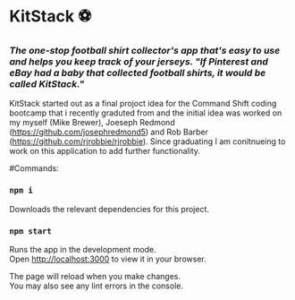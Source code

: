 # KitStack ⚽

### _The one-stop football shirt collector's app that's easy to use and helps you keep track of your jerseys. "If Pinterest and eBay had a baby that collected football shirts, it would be called KitStack."_

KitStack started out as a final projoct idea for the Command Shift coding bootcamp that i recently graduted from and the initial idea was worked on my myself (Mike Brewer), Joeseph Redmond (https://github.com/josephredmond5) and Rob Barber (https://github.com/rjrobbie/rjrobbie). Since graduating I am conitnueing to work on this application to add further functionality. 



#Commands:

### `npm i`

Downloads the relevant dependencies for this project. 

### `npm start`

Runs the app in the development mode.\
Open [http://localhost:3000](http://localhost:3000) to view it in your browser.

The page will reload when you make changes.\
You may also see any lint errors in the console.






